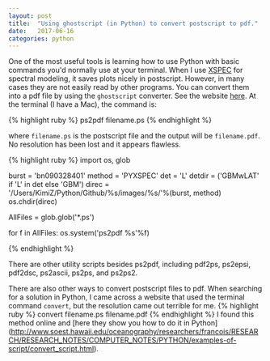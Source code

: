 ```yaml
---
layout: post
title:  "Using ghostscript (in Python) to convert postscript to pdf."
date:   2017-06-16
categories: python
---
```


One of the most useful tools is learning how to use Python with basic commands you'd normally use at your terminal.  When I use [XSPEC](https://heasarc.gsfc.nasa.gov/xanadu/xspec/) for spectral modeling, it saves plots nicely in postscript.  However, in many cases they are not easily read by other programs.  You can convert them into a pdf file by using the `ghostscript` converter.  See the website [here](https://www.ghostscript.com/doc/current/Use.htm#Invoking).
At the terminal (I have a Mac), the command is:

{% highlight ruby %}
ps2pdf filename.ps
{% endhighlight %} 
 
where `filename.ps` is the postscript file and the output will be `filename.pdf`.  No resolution has been lost and it appears flawless.

{% highlight ruby %}
import os, glob

burst       = 'bn090328401'
method      = 'PYXSPEC'
det         = 'L'
detdir      = ('GBMwLAT' if 'L' in det else 'GBM')
direc       = '/Users/KimiZ/Python/Github/%s/images/%s/'%(burst, method)
os.chdir(direc) 

AllFiles = glob.glob('*.ps')

for f in AllFiles:
    os.system('ps2pdf %s'%f)
    
{% endhighlight %}    

There are other utility scripts besides ps2pdf, including pdf2ps, ps2epsi, pdf2dsc, ps2ascii, ps2ps, and ps2ps2. 

There are also other ways to convert postscript files to pdf.  When searching for a solution in Python, I came across a website that used the terminal command `convert`, but the resolution came out terrible for me.
{% highlight ruby %}
convert filename.ps filename.pdf
{% endhighlight %} 
I found this method online and [here they show you how to do it in Python]
(http://www.soest.hawaii.edu/oceanography/researchers/francois/RESEARCH/RESEARCH_NOTES/COMPUTER_NOTES/PYTHON/examples-of-script/convert_script.html).



